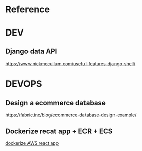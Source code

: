 # Reference
# DEV
## Django data API
https://www.nickmccullum.com/useful-features-django-shell/


# DEVOPS
## Design a ecommerce database
https://fabric.inc/blog/ecommerce-database-design-example/

## Dockerize recat app + ECR + ECS
[dockerize AWS react app](https://www.linkedin.com/pulse/dockerized-react-app-deploy-aws-tanvir-ahmed/)